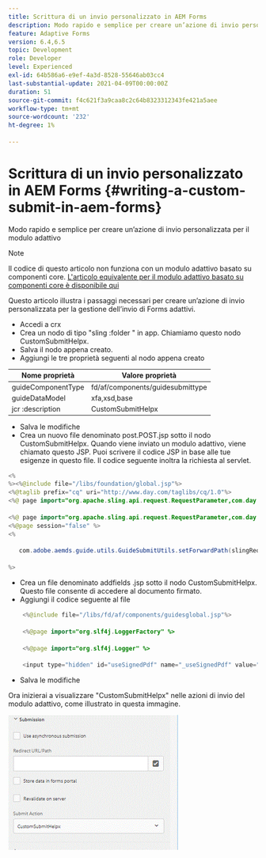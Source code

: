 ```yaml
---
title: Scrittura di un invio personalizzato in AEM Forms
description: Modo rapido e semplice per creare un’azione di invio personalizzata per il modulo adattivo
feature: Adaptive Forms
version: 6.4,6.5
topic: Development
role: Developer
level: Experienced
exl-id: 64b586a6-e9ef-4a3d-8528-55646ab03cc4
last-substantial-update: 2021-04-09T00:00:00Z
duration: 51
source-git-commit: f4c621f3a9caa8c2c64b8323312343fe421a5aee
workflow-type: tm+mt
source-wordcount: '232'
ht-degree: 1%

---
```


# Scrittura di un invio personalizzato in AEM Forms {#writing-a-custom-submit-in-aem-forms}

Modo rapido e semplice per creare un’azione di invio personalizzata per il modulo adattivo

>[!NOTE]
>Il codice di questo articolo non funziona con un modulo adattivo basato su componenti core.
>[L&#39;articolo equivalente per il modulo adattivo basato su componenti core è disponibile qui](https://experienceleague.adobe.com/docs/experience-manager-learn/cloud-service/forms/custom-submit-headless-forms/custom-submit-service.html?lang=en)


Questo articolo illustra i passaggi necessari per creare un’azione di invio personalizzata per la gestione dell’invio di Forms adattivi.

* Accedi a crx
* Crea un nodo di tipo &quot;sling :folder &quot; in app. Chiamiamo questo nodo CustomSubmitHelpx.
* Salva il nodo appena creato.
* Aggiungi le tre proprietà seguenti al nodo appena creato

| Nome proprietà | Valore proprietà |
|----------------    | ---------------------------------|
| guideComponentType | fd/af/components/guidesubmittype |
| guideDataModel | xfa,xsd,base |
| jcr :description | CustomSubmitHelpx |


* Salva le modifiche
* Crea un nuovo file denominato post.POST.jsp sotto il nodo CustomSubmitHelpx. Quando viene inviato un modulo adattivo, viene chiamato questo JSP. Puoi scrivere il codice JSP in base alle tue esigenze in questo file. Il codice seguente inoltra la richiesta al servlet.

```java
<%
%><%@include file="/libs/foundation/global.jsp"%>
<%@taglib prefix="cq" uri="http://www.day.com/taglibs/cq/1.0"%>
<%@ page import="org.apache.sling.api.request.RequestParameter,com.day.cq.wcm.api.WCMMode,com.adobe.forms.common.submitutils.CustomParameterRequest,com.adobe.aemds.guide.submitutils.*" %>

<%@ page import="org.apache.sling.api.request.RequestParameter,com.day.cq.wcm.api.WCMMode" %>
<%@page session="false" %>
<%

   com.adobe.aemds.guide.utils.GuideSubmitUtils.setForwardPath(slingRequest,"/bin/storeafsubmission",null,null);

%>
```

* Crea un file denominato addfields .jsp sotto il nodo CustomSubmitHelpx. Questo file consente di accedere al documento firmato.
* Aggiungi il codice seguente al file

```java
    <%@include file="/libs/fd/af/components/guidesglobal.jsp"%>

    <%@page import="org.slf4j.LoggerFactory" %>

    <%@page import="org.slf4j.Logger" %>

    <input type="hidden" id="useSignedPdf" name="_useSignedPdf" value=""/>;
```

* Salva le modifiche

Ora inizierai a visualizzare &quot;CustomSubmitHelpx&quot; nelle azioni di invio del modulo adattivo, come illustrato in questa immagine.

![Modulo adattivo con invio personalizzato](assets/capture-2.gif)

